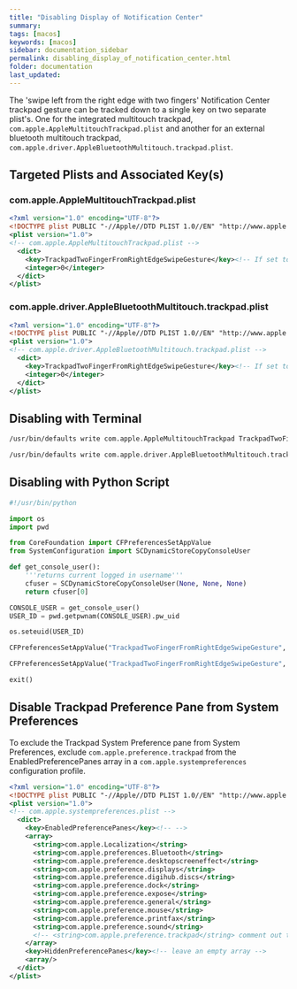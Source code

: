 ```yaml
---
title: "Disabling Display of Notification Center"
summary:
tags: [macos]
keywords: [macos]
sidebar: documentation_sidebar
permalink: disabling_display_of_notification_center.html
folder: documentation
last_updated:
---
```


The 'swipe left from the right edge with two fingers' Notification Center trackpad gesture can be tracked down to a single key on two separate plist's. One for the integrated multitouch trackpad, `com.apple.AppleMultitouchTrackpad.plist` and another for an external bluetooth multitouch trackpad, `com.apple.driver.AppleBluetoothMultitouch.trackpad.plist`.

<!--
{% include note.html content="
Obviously not relevant for Mac desktop products, such as iMac or Mac Mini, unless they interact with Magic Trackpad
" %}
-->
## Targeted Plists and Associated Key(s)

### com.apple.AppleMultitouchTrackpad.plist

```xml
<?xml version="1.0" encoding="UTF-8"?>
<!DOCTYPE plist PUBLIC "-//Apple//DTD PLIST 1.0//EN" "http://www.apple.com/DTDs/PropertyList-1.0.dtd">
<plist version="1.0">
<!-- com.apple.AppleMultitouchTrackpad.plist -->
  <dict>
    <key>TrackpadTwoFingerFromRightEdgeSwipeGesture</key><!-- If set to 0, disables notification center gesture -->
    <integer>0</integer>
  </dict>
</plist>
```

### com.apple.driver.AppleBluetoothMultitouch.trackpad.plist


```xml
<?xml version="1.0" encoding="UTF-8"?>
<!DOCTYPE plist PUBLIC "-//Apple//DTD PLIST 1.0//EN" "http://www.apple.com/DTDs/PropertyList-1.0.dtd">
<plist version="1.0">
<!-- com.apple.driver.AppleBluetoothMultitouch.trackpad.plist -->
  <dict>
    <key>TrackpadTwoFingerFromRightEdgeSwipeGesture</key><!-- If set to 0, disables notification center gesture -->
    <integer>0</integer>
  </dict>
</plist>
```

## Disabling with Terminal

```sh
/usr/bin/defaults write com.apple.AppleMultitouchTrackpad TrackpadTwoFingerFromRightEdgeSwipeGesture -int 0
```

```sh
/usr/bin/defaults write com.apple.driver.AppleBluetoothMultitouch.trackpad TrackpadTwoFingerFromRightEdgeSwipeGesture -int 0
```

<!--
{% include callout.html content="
Desired changes require user to log out and back in again
"type="primary" %}
-->

## Disabling with Python Script

```py
#!/usr/bin/python

import os
import pwd

from CoreFoundation import CFPreferencesSetAppValue
from SystemConfiguration import SCDynamicStoreCopyConsoleUser

def get_console_user():
    '''returns current logged in username'''
    cfuser = SCDynamicStoreCopyConsoleUser(None, None, None)
    return cfuser[0]

CONSOLE_USER = get_console_user()
USER_ID = pwd.getpwnam(CONSOLE_USER).pw_uid

os.seteuid(USER_ID)

CFPreferencesSetAppValue("TrackpadTwoFingerFromRightEdgeSwipeGesture", 0, "com.apple.AppleMultitouchTrackpad")

CFPreferencesSetAppValue("TrackpadTwoFingerFromRightEdgeSwipeGesture", 0, "com.apple.driver.AppleBluetoothMultitouch.trackpad")

exit()
```
<!--
{% include callout.html content="
Desired changes require user to log out and back in again
"type="primary" %}
-->

## Disable Trackpad Preference Pane from System Preferences

To exclude the Trackpad System Preference pane from System Preferences, exclude `com.apple.preference.trackpad` from the EnabledPreferencePanes array in a `com.apple.systempreferences` configuration profile.

```xml
<?xml version="1.0" encoding="UTF-8"?>
<!DOCTYPE plist PUBLIC "-//Apple//DTD PLIST 1.0//EN" "http://www.apple.com/DTDs/PropertyList-1.0.dtd">
<plist version="1.0">
<!-- com.apple.systempreferences.plist -->
  <dict>
    <key>EnabledPreferencePanes</key><!-- -->
    <array>
      <string>com.apple.Localization</string>
      <string>com.apple.preferences.Bluetooth</string>
      <string>com.apple.preference.desktopscreeneffect</string>
      <string>com.apple.preference.displays</string>
      <string>com.apple.preference.digihub.discs</string>
      <string>com.apple.preference.dock</string>
      <string>com.apple.preference.expose</string>
      <string>com.apple.preference.general</string>
      <string>com.apple.preference.mouse</string>
      <string>com.apple.preference.printfax</string>
      <string>com.apple.preference.sound</string>
      <!-- <string>com.apple.preference.trackpad</string> comment out to disable Trackpad preference pane -->
    </array>
    <key>HiddenPreferencePanes</key><!-- leave an empty array -->
    <array/>
  </dict>
</plist>
```
